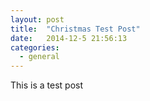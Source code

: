 ```yaml
---
layout: post
title:  "Christmas Test Post"
date:   2014-12-5 21:56:13
categories: 
  - general
---
```

This is a test post
